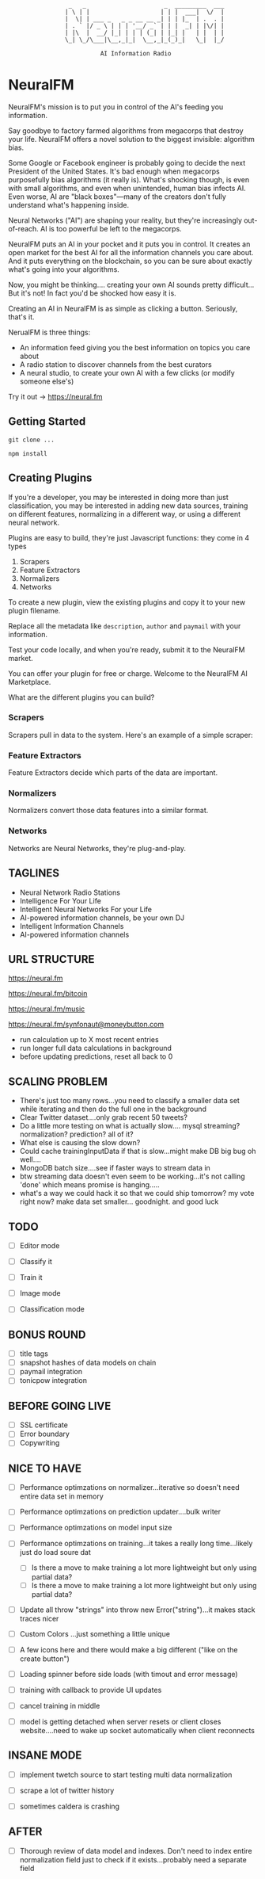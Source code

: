 

                     _   _                      _  _________  ___
                    | \ | |                    | | |  ___|  \/  |
                    |  \| | ___ _   _ _ __ __ _| | | |_  | .  . |
                    | . ` |/ _ \ | | | '__/ _` | | |  _| | |\/| |
                    | |\  |  __/ |_| | | | (_| | |_| |   | |  | |
                    \_| \_/\___|\__,_|_|  \__,_|_(_)_|   \_|  |_/
                                                                 
                              AI Information Radio


# NeuralFM

NeuralFM's mission is to put you in control of the AI's feeding you information.

Say goodbye to factory farmed algorithms from megacorps that destroy your life. NeuralFM offers a novel solution to the biggest invisible: algorithm bias.

Some Google or Facebook engineer is probably going to decide the next President of the United States. It's bad enough when megacorps purposefully bias algorithms (it really is). What's shocking though, is even with small algorithms, and even when unintended, human bias infects AI. Even worse, AI are "black boxes"—many of the creators don't fully understand what's happening inside.

Neural Networks ("AI") are shaping your reality, but they're increasingly out-of-reach. AI is too powerful be left to the megacorps.

NeuralFM puts an AI in your pocket and it puts you in control. It creates an open market for the best AI for all the information channels you care about. And it puts everything on the blockchain, so you can be sure about exactly what's going into your algorithms.

Now, you might be thinking.... creating your own AI sounds pretty difficult... But it's not! In fact you'd be shocked how easy it is.


Creating an AI in NeuralFM is as simple as clicking a button. Seriously, that's it.

NerualFM is three things:
- An information feed giving you the best information on topics you care about
- A radio station to discover channels from the best curators
- A neural studio, to create your own AI with a few clicks (or modify someone else's)

Try it out -> https://neural.fm

## Getting Started

    git clone ...

    npm install

## Creating Plugins

If you're a developer, you may be interested in doing more than just classification, you may be interested in adding new data sources, training on different features, normalizing in a different way, or using a different neural network.

Plugins are easy to build, they're just Javascript functions: they come in 4 types

1. Scrapers
2. Feature Extractors
3. Normalizers
4. Networks

To create a new plugin, view the existing plugins and copy it to your new plugin filename.

Replace all the metadata like `description`, `author` and `paymail` with your information.

Test your code locally, and when you're ready, submit it to the NeuralFM market.

You can offer your plugin for free or charge. Welcome to the NeuralFM AI Marketplace.

What are the different plugins you can build?

### Scrapers

Scrapers pull in data to the system. Here's an example of a simple scraper:

### Feature Extractors

Feature Extractors decide which parts of the data are important.

### Normalizers

Normalizers convert those data features into a similar format.

### Networks

Networks are Neural Networks, they're plug-and-play.

## TAGLINES
- Neural Network Radio Stations
- Intelligence For Your Life
- Intelligent Neural Networks For your Life
- AI-powered information channels, be your own DJ
- Intelligent Information Channels
- AI-powered information channels

## URL STRUCTURE

https://neural.fm

https://neural.fm/bitcoin

https://neural.fm/music

https://neural.fm/synfonaut@moneybutton.com


- run calculation up to X most recent entries
- run longer full data calculations in background
- before updating predictions, reset all back to 0

## SCALING PROBLEM
- There's just too many rows...you need to classify a smaller data set while iterating and then do the full one in the background
- Clear Twitter dataset....only grab recent 50 tweets?
- Do a little more testing on what is actually slow.... mysql streaming? normalization? prediction? all of it?
- What else is causing the slow down?
- Could cache trainingInputData if that is slow...might make DB big bug oh well....
- MongoDB batch size....see if faster ways to stream data in
- btw streaming data doesn't even seem to be working...it's not calling 'done' which means promise is hanging.....
- what's a way we could hack it so that we could ship tomorrow? my vote right now? make data set smaller... goodnight. and good luck

## TODO
- [ ] Editor mode
- [ ] Classify it
- [ ] Train it


- [ ] Image mode
- [ ] Classification mode

## BONUS ROUND
- [ ] title tags
- [ ] snapshot hashes of data models on chain
- [ ] paymail integration
- [ ] tonicpow integration

## BEFORE GOING LIVE
- [ ] SSL certificate
- [ ] Error boundary
- [ ] Copywriting

## NICE TO HAVE
- [ ] Performance optimzations on normalizer...iterative so doesn't need entire data set in memory
- [ ] Performance optimzations on prediction updater....bulk writer
- [ ] Performance optimzations on model input size
- [ ] Performance optimzations on training...it takes a really long time...likely just do load soure dat
    - [ ] Is there a move to make training a lot more lightweight but only using partial data?
    - [ ] Is there a move to make training a lot more lightweight but only using partial data?
- [ ] Update all throw "strings" into throw new Error("string")...it makes stack traces nicer
- [ ] Custom Colors ...just something a little unique
- [ ] A few icons here and there would make a big different ("like on the create button")
- [ ] Loading spinner before side loads (with timout and error message)
- [ ] training with callback to provide UI updates
- [ ] cancel training in middle

- [ ] model is getting detached when server resets or client closes website....need to wake up socket automatically when client reconnects

## INSANE MODE
- [ ] implement twetch source to start testing multi data normalization
- [ ] scrape a lot of twitter history
- [ ] sometimes caldera is crashing


## AFTER
- [ ] Thorough review of data model and indexes. Don't need to index entire normalization field just to check if it exists...probably need a separate field
